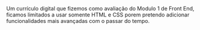 Um currículo digital que fizemos como avaliação do Modulo 1 de Front End, ficamos limitados a usar somente HTML e CSS porem pretendo adicionar
funcionalidades mais avançadas com o passar do tempo.
